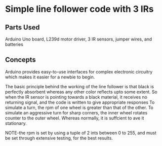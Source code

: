 # Simple line follower code with 3 IRs

## Parts Used
Arduino Uno board, L239d motor driver, 3 IR sensors, jumper wires, and batteries

## Concepts
Arduino provides easy-to-use interfaces for complex electronic circuitry which makes it easier for a newbie to begin.

The basic principle behind the working of the line follower is that black is perfectly absorbent whereas any other color 
reflects upto some extent. So when the IR sensor is pointing towards a black material, it receives no returning signal, and the code is written to give 
appropriate responses
To simulate a turn, the rpm of one wheel is greater than that of the other.
To simulate an aggressive turn for sharp corners, the inner wheel rotates counter to the outer wheel.
Whereas normally, it is suffcient to ave it stationary.

NOTE-the rpm is set by using a tuple of 2 ints between 0 to 255, and must be set through extensive testing, for
     the best results.
